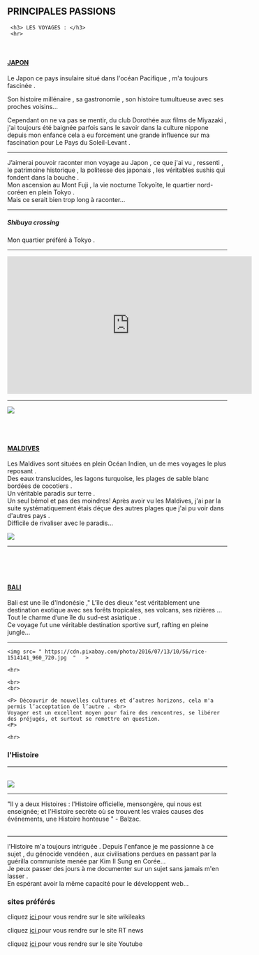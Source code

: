 

 <html>   
 
  <body>
  <h2>   PRINCIPALES PASSIONS </h2>
  
     <h3> LES VOYAGES : </h3>  
     <hr>
  <br>
  <u>   <h4> JAPON </h4>  </u>
    <p>
    
Le Japon ce pays insulaire situé dans l'océan Pacifique , m'a toujours fascinée . <br>

Son histoire millénaire , sa gastronomie , son histoire tumultueuse avec ses proches voisins...<br> 

Cependant on ne va pas se mentir, du club Dorothée aux films de Miyazaki , j'ai toujours été baignée parfois sans le savoir dans la culture nippone depuis mon enfance cela a eu forcement une grande influence sur ma fascination pour Le Pays du Soleil-Levant . <br>
<hr>

J’aimerai pouvoir raconter mon voyage au Japon , ce que j'ai vu , ressenti , le patrimoine historique , la politesse des japonais , les véritables sushis qui fondent dans la bouche .<br>
Mon ascension au Mont Fuji , la vie nocturne Tokyoïte, le quartier nord-coréen en plein Tokyo .<br>
Mais ce serait bien trop long à raconter...<br>

<hr>

<h5> Shibuya crossing </h5>

<p> Mon quartier préféré à Tokyo . <p>
 <hr>

<iframe width="560" height="315" src="https://www.youtube.com/embed/Od6EeCWytZo" frameborder="0" allow="accelerometer; autoplay; encrypted-media; gyroscope; picture-in-picture" allowfullscreen></iframe>

<hr>
<img src= " https://cdn.pixabay.com/photo/2016/12/12/22/31/japan-1902834_960_720.jpg  "   >
  
  <br>
  <br>
  <br>
  <br>
   
  <body>
   <u>  <h4> MALDIVES </h4>  </u>
 

  <p>  Les Maldives sont situées en plein Océan Indien, un de mes voyages le plus reposant . <br>
 Des eaux translucides, les lagons turquoise, les plages de sable blanc bordées de cocotiers . <br>
 Un véritable paradis sur terre .<br> 
Un seul bémol et pas des moindres! Après avoir vu les Maldives, j'ai par la suite systématiquement étais déçue des autres plages que j'ai pu voir dans d'autres pays . <br>
 Difficile de rivaliser avec le paradis...
  <p>
      <img src= " https://cdn.pixabay.com/photo/2017/01/20/00/30/maldives-1993704_960_720.jpg  "   >
   <hr>
   <br>
   <br>
   <br>
   
  <u>  <h4> BALI </h4>  </u>
   
   <p> Bali est une île d'Indonésie ," L'île des dieux "est véritablement une destination exotique avec ses forêts tropicales, ses volcans, ses rizières ...<br>
Tout le charme d’une île du sud-est asiatique .<br>
 Ce voyage fut une véritable destination sportive surf, rafting en pleine jungle...

<p>
 <hr>
 
   
    <img src= " https://cdn.pixabay.com/photo/2016/07/13/10/56/rice-1514141_960_720.jpg  "   >
    
    <hr>
    
    <br>
    <br>
    
    <P> Découvrir de nouvelles cultures et d’autres horizons, cela m'a permis l’acceptation de l’autre . <br>
    Voyager est un excellent moyen pour faire des rencontres, se libérer des préjugés, et surtout se remettre en question.
    <P>
    
    <hr>
    

  
  <html>
 
  <body>
  <h3> l'Histoire  </h3>  
 
 <hr>
 <br>
 
 <img src =" https://cdn.pixabay.com/photo/2018/07/29/22/18/tare-3571224_960_720.jpg " >
 
 <hr>
<P> 
"Il y a deux Histoires : l'Histoire officielle, mensongère, qui nous est enseignée; et l'Histoire secrète où se trouvent les vraies causes des événements, une Histoire honteuse " - Balzac. <br>
<br>
<hr>
l'Histoire m'a toujours intriguée . Depuis l'enfance je me passionne à ce sujet , du génocide vendéen , aux civilisations perdues en passant par la guérilla communiste menée par Kim Il Sung en Corée... <br>
Je peux passer des jours à me documenter sur un sujet sans jamais m'en lasser . <br>
En espérant avoir la même capacité pour le développent web...<P>
    
    

 
  <body>
  <h3> sites préférés  </h3>  

 
 
<p> cliquez <a href= "https://wikileaks.org/"> ici </a> pour vous rendre sur le site wikileaks  </p> 

<p> cliquez <a href= "https://www.rt.com/"> ici </a> pour vous rendre sur le site RT news  </p> 

<p> cliquez <a href= "https://www.youtube.com/?hl=fr"> ici </a> pour vous rendre sur le site Youtube </p>  

 <a href= "https://wikileaks.org/">  </a>
  
     






